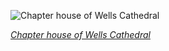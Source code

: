 
![Chapter house of Wells Cathedral](https://upload.wikimedia.org/wikipedia/commons/thumb/a/a7/Wells_Cathedral_Chapter_House%2C_Somerset%2C_UK_-_Diliff.jpg/600px-Wells_Cathedral_Chapter_House%2C_Somerset%2C_UK_-_Diliff.jpg)

*[Chapter house of Wells Cathedral](https://wikipedia.org/wiki/File:Wells_Cathedral_Chapter_House,_Somerset,_UK_-_Diliff.jpg)*
